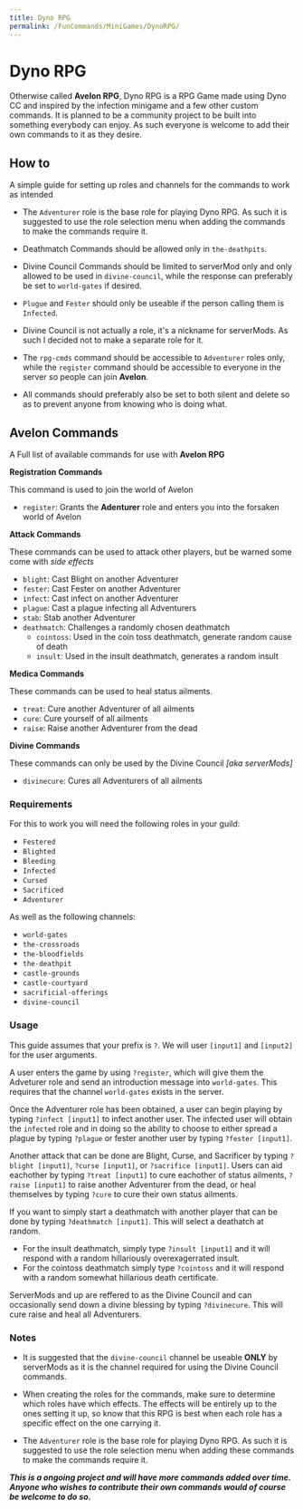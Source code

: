 ```yaml
---
title: Dyno RPG
permalink: /FunCommands/MiniGames/DynoRPG/
---
```


# Dyno RPG
Otherwise called **Avelon RPG**, Dyno RPG is a RPG Game made using Dyno CC and inspired by the infection minigame and a few other custom commands. It is planned to be a community project to be built into something everybody can enjoy. As such everyone is welcome to add their own commands to it as they desire.


## How to
A simple guide for setting up roles and channels for the commands to work as intended

 - The `Adventurer` role is the base role for playing Dyno RPG. As such it is suggested to use the role selection menu when adding the commands to make the commands require it.

 - Deathmatch Commands should be allowed only in `the-deathpits`.


- Divine Council Commands should be limited to serverMod only and only allowed to be used in `divine-council`, while the response can preferably be set to `world-gates` if desired.

- `Plugue` and `Fester` should only be useable if the person calling them is `Infected`.

- Divine Council is not actually a role, it's a nickname for serverMods. As such I decided not to make a separate role for it.

 - The `rpg-cmds` command should be accessible to `Adventurer` roles only, while the `register` command should be accessible to everyone in the server so people can join **Avelon**.

 - All commands should preferably also be set to both silent and delete so as to prevent anyone from knowing who is doing what.


## Avelon Commands
A Full list of available commands for use with **Avelon RPG**

**Registration Commands**

This command is used to join the world of Avelon

 - `register`: Grants the **Adenturer** role and enters you into the forsaken world of Avelon

**Attack Commands**

These commands can be used to attack other players, but be warned some come with *side effects*

 - `blight`: Cast Blight on another Adventurer
 - `fester`: Cast Fester on another Adventurer
 - `infect`: Cast infect on another Adventurer
 - `plague`: Cast a plague infecting all Adventurers
 - `stab`: Stab another Adventurer
 - `deathmatch`: Challenges a randomly chosen deathmatch
   - `cointoss`: Used in the coin toss deathmatch, generate random cause of death
   - `insult`: Used in the insult deathmatch, generates a random insult

**Medica Commands**

These commands can be used to heal status ailments.

 - `treat`: Cure another Adventurer of all ailments
 - `cure`: Cure yourself of all ailments
 - `raise`: Raise another Adventurer from the dead

**Divine Commands**

These commands can only be used by the Divine Council *[aka serverMods]*

 - `divinecure`: Cures all Adventurers of all ailments


### Requirements
For this to work you will need the following roles in your guild:

- `Festered`
- `Blighted`
- `Bleeding`
- `Infected`
- `Cursed`
- `Sacrificed`
- `Adventurer`

As well as the following channels:


- `world-gates`
- `the-crossroads`
- `the-bloodfields`
- `the-deathpit`
- `castle-grounds`
- `castle-courtyard`
- `sacrificial-offerings`
- `divine-council`

### Usage
This guide assumes that your prefix is `?`. We will user `[input1]` and `[input2]` for the user arguments.

A user enters the game by using `?register`, which will give them the Adveturer role and send an introduction message into `world-gates`. This requires that the channel `world-gates` exists in the server. 

Once the Adventurer role has been obtained, a user can begin playing by typing `?infect [input1]` to infect another user. The infected user will obtain the `infected` role and in doing so the ability to choose to either spread a plague by typing `?plague` or fester another user by typing `?fester [input1]`.

Another attack that can be done are Blight, Curse, and Sacrificer by typing `?blight [input1]`, `?curse [input1]`, or `?sacrifice [input1]`.
Users can aid eachother by typing `?treat [input1]` to cure eachother of status ailments, `?raise [input1]` to raise another Adventurer from the dead, or heal themselves by typing `?cure` to cure their own status ailments.

If you want to simply start a deathmatch with another player that can be done by typing `?deathmatch [input1]`. This will select a deathatch at random.
 - For the insult deathmatch, simply type `?insult [input1]` and it will respond with a random hillariously overexagerrated insult.
 - For the cointoss deathmatch simply type `?cointoss` and it will respond with a random somewhat hillarious death certificate.

ServerMods and up are reffered to as the Divine Council and can occasionally send down a divine blessing by typing `?divinecure`. This will cure raise and heal all Adventurers.

### Notes

- It is suggested that the `divine-council` channel be useable **ONLY** by serverMods as it is the channel required for using the Divine Council commands.

- When creating the roles for the commands, make sure to determine which roles have which effects. The effects will be entirely up to the ones setting it up, so know that this RPG is best when each role has a specific effect on the one carrying it.

- The `Adventurer` role is the base role for playing Dyno RPG. As such it is suggested to use the role selection menu when adding these commands to make the commands require it.

***This is a ongoing project and will have more commands added over time. Anyone who wishes to contribute their own commands would of course be welcome to do so.***

